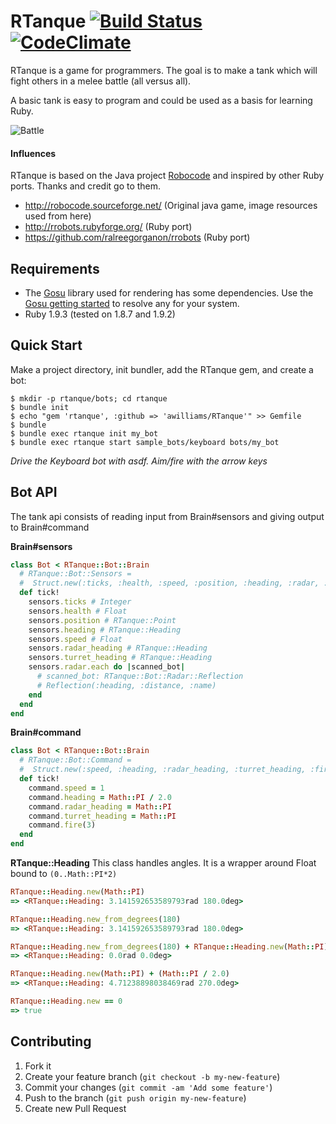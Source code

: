 # RTanque [![Build Status](https://travis-ci.org/awilliams/RTanque.png?branch=dev)](https://travis-ci.org/awilliams/RTanque) [![CodeClimate](https://codeclimate.com/github/awilliams/RTanque.png)](https://codeclimate.com/github/awilliams/RTanque)

RTanque is a game for programmers. The goal is to make a tank which will fight others in a melee battle (all versus all).

A basic tank is easy to program and could be used as a basis for learning Ruby.

![Battle](https://raw.github.com/awilliams/RTanque/master/screenshots/battle_1.png)

#### Influences
RTanque is based on the Java project [Robocode](http://robocode.sourceforge.net/) and inspired by other Ruby ports. Thanks and credit go to them.

* http://robocode.sourceforge.net/ (Original java game, image resources used from here)
* http://rrobots.rubyforge.org/ (Ruby port)
* https://github.com/ralreegorganon/rrobots (Ruby port)

## Requirements

 * The [Gosu](https://github.com/jlnr/gosu) library used for rendering has some dependencies. Use the [Gosu getting started](https://github.com/jlnr/gosu/wiki/Getting-Started-on-Linux) to resolve any for your system.
 * Ruby 1.9.3 (tested on 1.8.7 and 1.9.2)

## Quick Start

Make a project directory, init bundler, add the RTanque gem, and create a bot:

    $ mkdir -p rtanque/bots; cd rtanque
    $ bundle init
    $ echo "gem 'rtanque', :github => 'awilliams/RTanque'" >> Gemfile
    $ bundle
    $ bundle exec rtanque init my_bot
    $ bundle exec rtanque start sample_bots/keyboard bots/my_bot

*Drive the Keyboard bot with asdf. Aim/fire with the arrow keys*

## Bot API

The tank api consists of reading input from Brain#sensors and giving output to Brain#command

**Brain#sensors**
```ruby
class Bot < RTanque::Bot::Brain
  # RTanque::Bot::Sensors =
  #  Struct.new(:ticks, :health, :speed, :position, :heading, :radar, :turret)
  def tick!
    sensors.ticks # Integer
    sensors.health # Float
    sensors.position # RTanque::Point
    sensors.heading # RTanque::Heading
    sensors.speed # Float
    sensors.radar_heading # RTanque::Heading
    sensors.turret_heading # RTanque::Heading
    sensors.radar.each do |scanned_bot|
      # scanned_bot: RTanque::Bot::Radar::Reflection
      # Reflection(:heading, :distance, :name)
    end
  end
end
```
**Brain#command**
```ruby
class Bot < RTanque::Bot::Brain
  # RTanque::Bot::Command =
  #  Struct.new(:speed, :heading, :radar_heading, :turret_heading, :fire_power)
  def tick!
    command.speed = 1
    command.heading = Math::PI / 2.0
    command.radar_heading = Math::PI
    command.turret_heading = Math::PI
    command.fire(3)
  end
end
```

**RTanque::Heading**
This class handles angles. It is a wrapper around Float bound to `(0..Math::PI*2)`

```ruby
RTanque::Heading.new(Math::PI)
=> <RTanque::Heading: 3.141592653589793rad 180.0deg>

RTanque::Heading.new_from_degrees(180)
=> <RTanque::Heading: 3.141592653589793rad 180.0deg>

RTanque::Heading.new_from_degrees(180) + RTanque::Heading.new(Math::PI)
=> <RTanque::Heading: 0.0rad 0.0deg>

RTanque::Heading.new(Math::PI) + (Math::PI / 2.0)
=> <RTanque::Heading: 4.71238898038469rad 270.0deg>

RTanque::Heading.new == 0
=> true
```

## Contributing

1. Fork it
2. Create your feature branch (`git checkout -b my-new-feature`)
3. Commit your changes (`git commit -am 'Add some feature'`)
4. Push to the branch (`git push origin my-new-feature`)
5. Create new Pull Request
